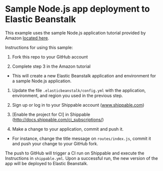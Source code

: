 # Sample Node.js app deployment to Elastic Beanstalk

This example uses the sample Node.js application tutorial provided by Amazon [located
here](http://docs.aws.amazon.com/elasticbeanstalk/latest/dg/create_deploy_nodejs_express.html).

Instructions for using this sample:
1. Fork this repo to your GitHub account

1.  Complete step 3 in the Amazon tutorial
  * This will create a new Elastic Beanstalk application and environment for a
  sample Node.js application.

1.  Update the file `.elasticbeanstalk/config.yml` with the application,
environment, and region you used in the previous step.

1.  Sign up or log in to your Shippable account (www.shippable.com)

1.  [Enable the project for CI] in Shippable (http://docs.shippable.com/ci_subscriptions/)

1.  Make a change to your application, commit and push it.
  * For instance, change the title message on `routes/index.js`, commit it and
  push your change to your GitHub fork.


The push to GitHub will trigger a CI run on Shippable and execute the Instructions
in `shippable.yml`.  Upon a successful run, the new version of the app will be
deployed to Elastic Beanstalk.
